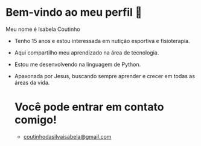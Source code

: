 # Bem-vindo ao meu perfil 💛

Meu nome é Isabela Coutinho 

- Tenho 15 anos e estou interessada em nutição esportiva e fisioterapia.
- Aqui compartilho meu aprendizado na área de tecnologia.
- Estou me desenvolvendo na linguagem de Python. 
- Apaxonada por Jesus, buscando sempre aprender e crecer em todas as áreas da vida.

  # Você pode entrar em contato comigo!

  - coutinhodasilvaisabela@gmail.com 
